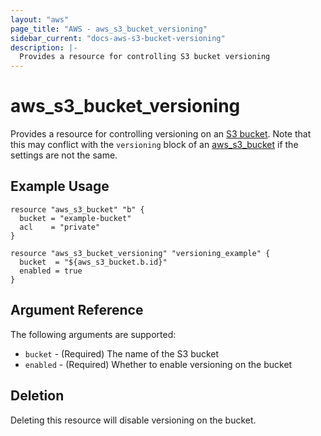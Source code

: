 ```yaml
---
layout: "aws"
page_title: "AWS - aws_s3_bucket_versioning"
sidebar_current: "docs-aws-s3-bucket-versioning"
description: |-
  Provides a resource for controlling S3 bucket versioning
---
```


# aws_s3_bucket_versioning

Provides a resource for controlling versioning on an [S3 bucket][1].  Note that this
may conflict with the `versioning` block of an [aws_s3_bucket][1] if the settings are
not the same.

## Example Usage

```hcl
resource "aws_s3_bucket" "b" {
  bucket = "example-bucket"
  acl    = "private"
}

resource "aws_s3_bucket_versioning" "versioning_example" {
  bucket  = "${aws_s3_bucket.b.id}"
  enabled = true
}
```

## Argument Reference

The following arguments are supported:

* `bucket` - (Required) The name of the S3 bucket
* `enabled` - (Required) Whether to enable versioning on the bucket

## Deletion

Deleting this resource will disable versioning on the bucket.

[1]: /docs/providers/aws/r/s3_bucket.html

